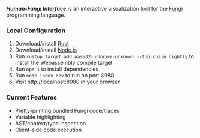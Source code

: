 ***Human-Fungi Interface*** is an interactive visualization tool for the [Fungi](https://github.com/Adapton/fungi-lang.rust) programming language.

### Local Configuration

1. Download/install [Rust](https://www.rust-lang.org/)
2. Download/install [Node.js](https://nodejs.org/en/)
3. Run `rustup target add wasm32-unknown-unknown --toolchain nightly` to install the Webassembly compile target
4. Run `npm i` to install dependencies
5. Run `node index dev` to run on port 8080
6. Visit http://localhost:8080 in your browser

### Current Features
- Pretty-printing bundled Fungi code/traces
- Variable highlighting
- AST/context/type inspection
- Client-side code execution
